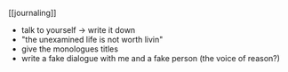 [[journaling]]

- talk to yourself -> write it down
-  "the unexamined life is not worth livin"
- give the monologues titles
- write a fake dialogue with me and a fake person (the voice of reason?)